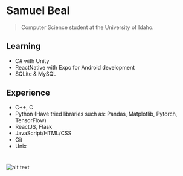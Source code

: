 # Samuel Beal
> Computer Science student at the University of Idaho. 
## Learning
- C# with Unity
- ReactNative with Expo for Android development
- SQLite & MySQL

## Experience
- C++, C
- Python (Have tried libraries such as: Pandas, Matplotlib, Pytorch, TensorFlow)
- ReactJS, Flask
- JavaScript/HTML/CSS
- Git
- Unix
#
![alt text](https://github.com/spbeal/spbeal/blob/af0732f610a62929ba6929e64cf7b46a09455207/photo_of_me.JPG)
